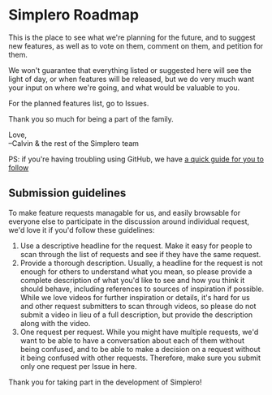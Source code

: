 # Simplero Roadmap

This is the place to see what we're planning for the future, and to suggest new features, as well as to vote on them, comment on them, and petition for them.

We won't guarantee that everything listed or suggested here will see the light of day, or when features will be released, but we do very much want your input on where we're going, and what would be valuable to you.

For the planned features list, go to Issues.

Thank you so much for being a part of the family.

Love,  
–Calvin & the rest of the Simplero team

PS: if you're having troubling using GitHub, we have [a quick guide for you to follow](https://help.simplero.com/categories/274166-creating-github-and-submitting-a-feature)


## Submission guidelines

To make feature requests managable for us, and easily browsable for everyone else to participate in the discussion around individual request, we'd love it if you'd follow these guidelines:

1. Use a descriptive headline for the request. Make it easy for people to scan through the list of requests and see if they have the same request.
2. Provide a thorough description. Usually, a headline for the request is not enough for others to understand what you mean, so please provide a complete description of what you'd like to see and how you think it should behave, including references to sources of inspiration if possible. While we love videos for further inspiration or details, it's hard for us and other request submitters to scan through videos, so please do not submit a video in lieu of a full description, but provide the description along with the video.
3. One request per request. While you might have multiple requests, we'd want to be able to have a conversation about each of them without being confused, and to be able to make a decision on a request without it being confused with other requests. Therefore, make sure you submit only one request per Issue in here.

Thank you for taking part in the development of Simplero!
